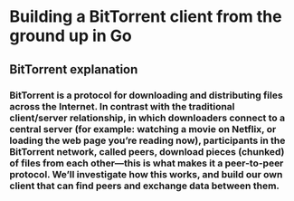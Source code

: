 # Building a BitTorrent client from the ground up in Go

## BitTorrent explanation
### BitTorrent is a protocol for downloading and distributing files across the Internet. In contrast with the traditional client/server relationship, in which downloaders connect to a central server (for example: watching a movie on Netflix, or loading the web page you’re reading now), participants in the BitTorrent network, called peers, download pieces (chunked) of files from each other—this is what makes it a peer-to-peer protocol. We’ll investigate how this works, and build our own client that can find peers and exchange data between them.
